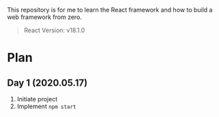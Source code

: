 This repository is for me to learn the React framework and how to build a web framework from zero.

> React Version: v18.1.0
>

# Plan

## Day 1 (2020.05.17)

1. Initiate project
2. Implement `npm start`

